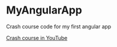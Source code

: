 # MyAngularApp
Crash course code for my first angular app

[Crash course in YouTube](https://youtu.be/3dHNOWTI7H8)
